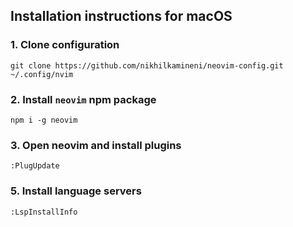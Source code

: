 ## Installation instructions for macOS

### 1. Clone configuration

`git clone https://github.com/nikhilkamineni/neovim-config.git ~/.config/nvim`

### 2. Install `neovim` npm package

`npm i -g neovim`

### 3. Open neovim and install plugins

`:PlugUpdate`

### 5. Install language servers 

`:LspInstallInfo`
